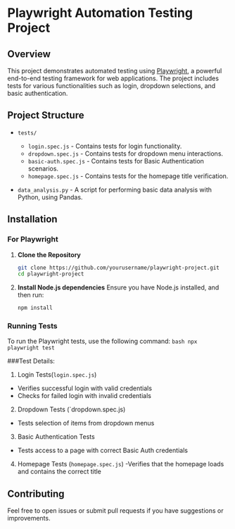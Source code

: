 # Playwright Automation Testing Project

## Overview

This project demonstrates automated testing using [Playwright](https://playwright.dev/), a powerful end-to-end testing framework for web applications. The project includes tests for various functionalities such as login, dropdown selections, and basic authentication.

## Project Structure

- `tests/`
  - `login.spec.js` - Contains tests for login functionality.
  - `dropdown.spec.js` - Contains tests for dropdown menu interactions.
  - `basic-auth.spec.js` - Contains tests for Basic Authentication scenarios.
  - `homepage.spec.js` - Contains tests for the homepage title verification.

- `data_analysis.py` - A script for performing basic data analysis with Python, using Pandas.

## Installation

### For Playwright

1. **Clone the Repository**

   ```bash
   git clone https://github.com/yourusername/playwright-project.git
   cd playwright-project

2. **Install Node.js dependencies**
    Ensure you have Node.js installed, and then run:
    ```bash
    npm install
    ```

### Running Tests

To run the Playwright tests, use the following command:
    ```bash
    npx playwright test
    ```

###Test Details:

1. Login Tests(`login.spec.js`)
- Verifies successful login with valid credentials
- Checks for failed login with invalid credentials

2. Dropdown Tests (`dropdown.spec.js)
- Tests selection of items from dropdown menus

3. Basic Authentication Tests
- Tests access to a page with correct Basic Auth credentials

4. Homepage Tests (`homepage.spec.js`)
-Verifies that the homepage loads and contains the correct title

## Contributing

Feel free to open issues or submit pull requests if you have suggestions or improvements.